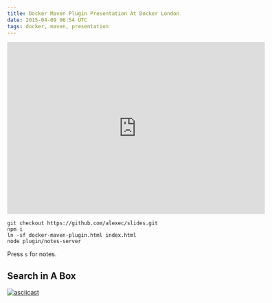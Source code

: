 ```yaml
---
title: Docker Maven Plugin Presentation At Docker London
date: 2015-04-09 06:54 UTC
tags: docker, maven, presentation
---
```


<center>
	<iframe width="600" height="400" src="http://alexec.github.io/slides/docker-maven-plugin.html" style="border:none;"></iframe>
</center>

	git checkout https://github.com/alexec/slides.git
	npm i
	ln -sf docker-maven-plugin.html index.html
	node plugin/notes-server

Press `s` for notes.
## Search in A Box

[![asciicast](https://asciinema.org/a/18581.png)](https://asciinema.org/a/18581?speed=2)

